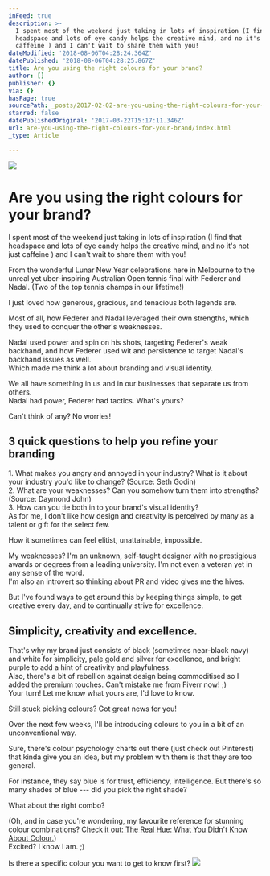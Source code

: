 ```yaml
---
inFeed: true
description: >-
  I spent most of the weekend just taking in lots of inspiration (I find that
  headspace and lots of eye candy helps the creative mind, and no it's not just
  caffeine ) and I can't wait to share them with you!
dateModified: '2018-08-06T04:28:24.364Z'
datePublished: '2018-08-06T04:28:25.867Z'
title: Are you using the right colours for your brand?
author: []
publisher: {}
via: {}
hasPage: true
sourcePath: _posts/2017-02-02-are-you-using-the-right-colours-for-your-brand.md
starred: false
datePublishedOriginal: '2017-03-22T15:17:11.346Z'
url: are-you-using-the-right-colours-for-your-brand/index.html
_type: Article

---
```

![](https://the-grid-user-content.s3-us-west-2.amazonaws.com/90a0f7f5-6d52-46c1-9a5a-e1637e886589.jpg)

# Are you using the right colours for your brand?

I spent most of the weekend just taking in lots of inspiration (I find that headspace and lots of eye candy helps the creative mind, and no it's not just caffeine ) and I can't wait to share them with you!

From the wonderful Lunar New Year celebrations here in Melbourne to the unreal yet uber-inspiring Australian Open tennis final with Federer and Nadal. (Two of the top tennis champs in our lifetime!)

I just loved how generous, gracious, and tenacious both legends are.

Most of all, how Federer and Nadal leveraged their own strengths, which they used to conquer the other's weaknesses.

Nadal used power and spin on his shots, targeting Federer's weak backhand, and how Federer used wit and persistence to target Nadal's backhand issues as well.  
Which made me think a lot about branding and visual identity.

We all have something in us and in our businesses that separate us from others.   
Nadal had power, Federer had tactics. What's yours?

Can't think of any? No worries!

## 3 quick questions to help you refine your branding

1\. What makes you angry and annoyed in your industry? What is it about your industry you'd like to change? (Source: Seth Godin)  
2\. What are your weaknesses? Can you somehow turn them into strengths? (Source: Daymond John)  
3\. How can you tie both in to your brand's visual identity?  
As for me, I don't like how design and creativity is perceived by many as a talent or gift for the select few.

How it sometimes can feel elitist, unattainable, impossible.

My weaknesses? I'm an unknown, self-taught designer with no prestigious awards or degrees from a leading university. I'm not even a veteran yet in any sense of the word.   
I'm also an introvert so thinking about PR and video gives me the hives.

But I've found ways to get around this by keeping things simple, to get creative every day, and to continually strive for excellence.

## Simplicity, creativity and excellence.

That's why my brand just consists of black (sometimes near-black navy) and white for simplicity, pale gold and silver for excellence, and bright purple to add a hint of creativity and playfulness.   
Also, there's a bit of rebellion against design being commoditised so I added the premium touches. Can't mistake me from Fiverr now! ;)  
Your turn! Let me know what yours are, I'd love to know.

Still stuck picking colours? Got great news for you!

Over the next few weeks, I'll be introducing colours to you in a bit of an unconventional way.

Sure, there's colour psychology charts out there (just check out Pinterest) that kinda give you an idea, but my problem with them is that they are too general.

For instance, they say blue is for trust, efficiency, intelligence. But there's so many shades of blue --- did you pick the right shade?

What about the right combo?

(Oh, and in case you're wondering, my favourite reference for stunning colour combinations? [Check it out: The Real Hue: What You Didn't Know About Colour.][0])  
Excited? I know I am. ;)

Is there a specific colour you want to get to know first?
![](https://imgflo.herokuapp.com/graph/2b2431f8e7ba7b0/5e971b17a7f5b6cff4bdf9ad5307d3fd/croprotate.png?cropheight=1484&cropwidth=718&degrees=0&input=https%3A%2F%2Fthe-grid-user-content.s3-us-west-2.amazonaws.com%2F0ca1bc12-4bc6-4d15-baee-2fa2fb895b7f.png&x=9&y=9)

[0]: http://bit.ly/therealhue